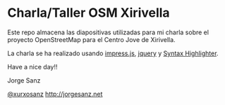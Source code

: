 Charla/Taller OSM Xirivella
================================

Este repo almacena las diapositivas utilizadas para mi charla sobre el proyecto
OpenStreetMap para el Centro Jove de Xirivella.

La charla se ha realizado usando [impress.js](https://github.com/bartaz/impress.js/),
[jquery](http://jquery.com) y [Syntax Highlighter](http://alexgorbatchev.com/SyntaxHighlighter/).

Have a nice day!!

Jorge Sanz

[@xurxosanz](http://twitter.com/xurxosanz)
http://jorgesanz.net  
